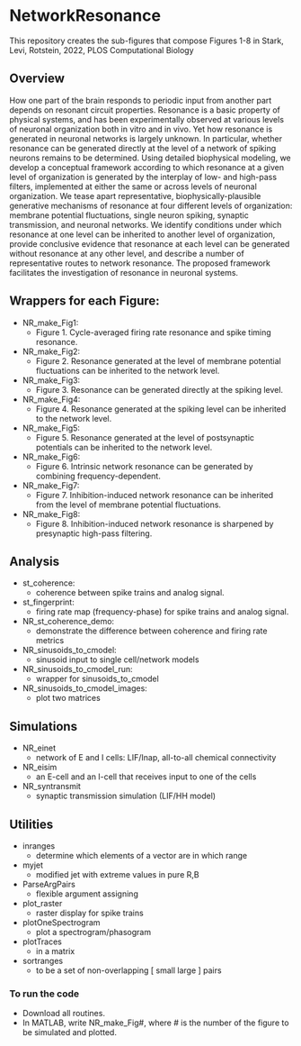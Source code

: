 # NetworkResonance
This repository creates the sub-figures that compose Figures 1-8 in  Stark, Levi, Rotstein, 2022, PLOS Computational Biology

## Overview
How one part of the brain responds to periodic input from another part depends on resonant circuit
properties. Resonance is a basic property of physical systems, and has been experimentally observed
at various levels of neuronal organization both in vitro and in vivo. Yet how resonance is generated in
neuronal networks is largely unknown. In particular, whether resonance can be generated directly at 
the level of a network of spiking neurons remains to be determined. Using detailed biophysical
modeling, we develop a conceptual framework according to which resonance at a given level of
organization is generated by the interplay of low- and high-pass filters, implemented at either the
same or across levels of neuronal organization. We tease apart representative, biophysically-plausible
generative mechanisms of resonance at four different levels of organization: membrane potential
fluctuations, single neuron spiking, synaptic transmission, and neuronal networks. We identify
conditions under which resonance at one level can be inherited to another level of organization,
provide conclusive evidence that resonance at each level can be generated without resonance at any
other level, and describe a number of representative routes to network resonance. The proposed
framework facilitates the investigation of resonance in neuronal systems.

## Wrappers for each Figure:
- NR_make_Fig1: 
  - Figure 1. Cycle-averaged firing rate resonance and spike timing resonance.
- NR_make_Fig2: 
  - Figure 2. Resonance generated at the level of membrane potential fluctuations can be inherited to the network level.
- NR_make_Fig3: 
  - Figure 3. Resonance can be generated directly at the spiking level.
- NR_make_Fig4: 
  - Figure 4. Resonance generated at the spiking level can be inherited to the network level.
- NR_make_Fig5: 
  - Figure 5. Resonance generated at the level of postsynaptic potentials can be inherited to the network level.
- NR_make_Fig6: 
  - Figure 6. Intrinsic network resonance can be generated by combining frequency-dependent.
- NR_make_Fig7: 
  - Figure 7. Inhibition-induced network resonance can be inherited from the level of membrane potential fluctuations.
- NR_make_Fig8: 
  - Figure 8. Inhibition-induced network resonance is sharpened by presynaptic high-pass filtering.

## Analysis
- st_coherence:                     
  - coherence between spike trains and analog signal.
- st_fingerprint:                   
  - firing rate map (frequency-phase) for spike trains and analog signal.
- NR_st_coherence_demo:             
  - demonstrate the difference between coherence and firing rate metrics
- NR_sinusoids_to_cmodel:           
  - sinusoid input to single cell/network models
- NR_sinusoids_to_cmodel_run:      
  - wrapper for sinusoids_to_cmodel
- NR_sinusoids_to_cmodel_images:    
  - plot two matrices

## Simulations
- NR_einet                          
  - network of E and I cells: LIF/Inap, all-to-all chemical connectivity
- NR_eisim                          
  - an E-cell and an I-cell that receives input to one of the cells
- NR_syntransmit                    
  - synaptic transmission simulation (LIF/HH model)

## Utilities
- inranges                          
  - determine which elements of a vector are in which range
- myjet                             
  - modified jet with extreme values in pure R,B
- ParseArgPairs                    
  - flexible argument assigning
- plot_raster                       
  - raster display for spike trains
- plotOneSpectrogram               
  - plot a spectrogram/phasogram
- plotTraces                       
  - in a matrix
- sortranges                       
  - to be a set of non-overlapping [ small large ] pairs

 ### To run the code
- Download all routines.
- In MATLAB, write NR_make_Fig#, where # is the number of the figure to be simulated and plotted.
